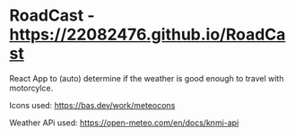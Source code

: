 # RoadCast - https://22082476.github.io/RoadCast

React App to (auto) determine if the weather is good enough to travel with motorcylce.

Icons used: https://bas.dev/work/meteocons

Weather APi used: https://open-meteo.com/en/docs/knmi-api
